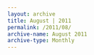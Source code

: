 ```yaml
---
layout: archive
title: August | 2011
permalink: /2011/08/
archive-name: August 2011
archive-type: Monthly
---
```

